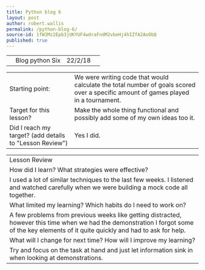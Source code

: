 ```yaml
---
title: Python blog 6
layout: post
author: robert.wallis
permalink: /python-blog-6/
source-id: 1fW3Mz2Epb3jUKYUF4wdraFndM2vbeHj4hIZfA2AoObQ
published: true
---
```

<table>
  <tr>
    <td></td>
    <td>Blog python Six</td>
    <td>22/2/18</td>
    <td></td>
  </tr>
</table>


<table>
  <tr>
    <td>Starting point:</td>
    <td>We were writing code that would calculate the total number of goals scored over a specific amount of games played in a tournament.</td>
  </tr>
  <tr>
    <td>Target for this lesson?</td>
    <td>Make the whole thing functional and possibly add some of my own ideas too it.</td>
  </tr>
  <tr>
    <td>Did I reach my target? 
(add details to "Lesson Review")</td>
    <td> Yes I did.</td>
  </tr>
</table>


<table>
  <tr>
    <td>Lesson Review</td>
  </tr>
  <tr>
    <td>How did I learn? What strategies were effective? </td>
  </tr>
  <tr>
    <td>I used a lot of similar techniques to the last few weeks. I listened and watched carefully when we were building a mock code all together.</td>
  </tr>
  <tr>
    <td>What limited my learning? Which habits do I need to work on? </td>
  </tr>
  <tr>
    <td>A few problems from previous weeks like getting distracted, however this time when we had the demonstration I forgot some of the key elements of it quite quickly and had to ask for help.</td>
  </tr>
  <tr>
    <td>What will I change for next time? How will I improve my learning?</td>
  </tr>
  <tr>
    <td>Try and focus on the task at hand and just let information sink in when looking at demonstrations.</td>
  </tr>
</table>


